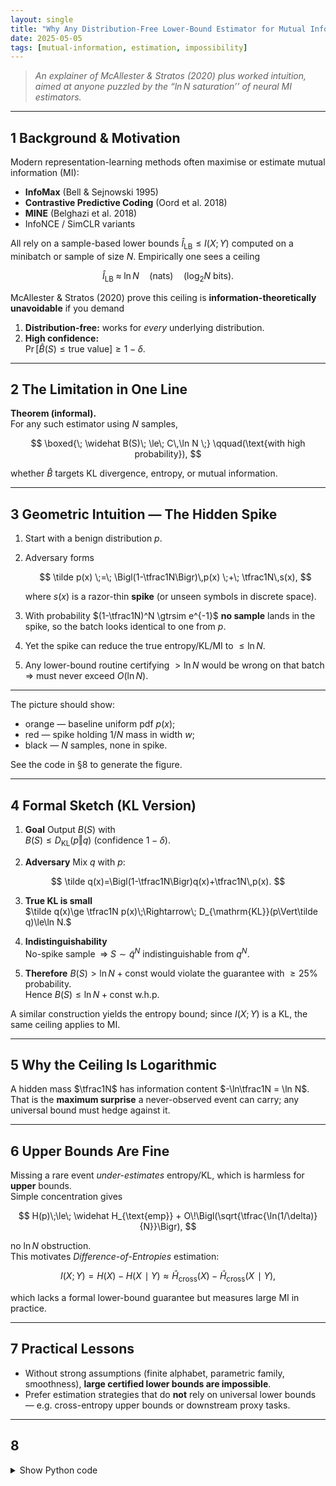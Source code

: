 ```yaml
---
layout: single
title: "Why Any Distribution-Free Lower-Bound Estimator for Mutual Information Can’t Beat ln N"
date: 2025-05-05
tags: [mutual-information, estimation, impossibility]
---
```


> *An explainer of McAllester & Stratos (2020) plus worked intuition,
> aimed at anyone puzzled by the “$\ln N$ saturation’’ of neural MI estimators.*

---

## 1  Background & Motivation

Modern representation-learning methods often maximise or estimate
mutual information (MI):

* **InfoMax** (Bell & Sejnowski 1995)  
* **Contrastive Predictive Coding** (Oord et al. 2018)  
* **MINE** (Belghazi et al. 2018)  
* InfoNCE / SimCLR variants  

All rely on a sample-based lower bounds $\widehat I_{\mathrm{LB}} \le I(X;Y)$
computed on a minibatch or sample of size $N$.
Empirically one sees a ceiling

$$
\widehat I_{\mathrm{LB}} \;\approx\; \ln N
\quad\text{(nats)}
\quad\bigl(\log_2 N \text{ bits}\bigr).
$$

McAllester & Stratos (2020) prove this ceiling is
**information-theoretically unavoidable** if you demand

1. **Distribution-free:** works for *every* underlying distribution.  
2. **High confidence:**  
   $\Pr\bigl[\widehat B(S) \le \text{true value}\bigr] \ge 1-\delta$.

---

## 2  The Limitation in One Line

**Theorem (informal).**  
For any such estimator using $N$ samples,

$$
\boxed{\;
  \widehat B(S)\; \le\; C\,\ln N
\;}
\qquad(\text{with high probability}),
$$

whether $\widehat B$ targets KL divergence, entropy, or mutual information.

---

## 3  Geometric Intuition — The Hidden Spike

1. Start with a benign distribution $p$.  
2. Adversary forms  

   $$
   \tilde p(x) \;=\;
   \Bigl(1-\tfrac1N\Bigr)\,p(x)
   \;+\;
   \tfrac1N\,s(x),
   $$

   where $s(x)$ is a razor-thin **spike** (or unseen symbols in discrete
   space).  
3. With probability $(1-\tfrac1N)^N \gtrsim e^{-1}$ **no sample** lands
   in the spike, so the batch looks identical to one from $p$.  
4. Yet the spike can reduce the true entropy/KL/MI to
   $\le \ln N$.  
5. Any lower-bound routine certifying $>\ln N$ would be wrong on that
   batch $\Rightarrow$ must never exceed $O(\ln N)$.

---


The picture should show:

* orange — baseline uniform pdf $p(x)$;  
* red — spike holding $1/N$ mass in width $w$;  
* black — $N$ samples, none in spike.

See the code in §8 to generate the figure.

---

## 4  Formal Sketch (KL Version)

1. **Goal**  Output $B(S)$ with  
   $B(S) \le D_{\mathrm{KL}}(p\Vert q)$ (confidence $1-\delta$).  

2. **Adversary**  Mix $q$ with $p$:

  $$
   \tilde q(x)=\Bigl(1-\tfrac1N\Bigr)q(x)+\tfrac1N\,p(x).
   $$

3. **True KL is small**  
   $\tilde q(x)\ge \tfrac1N p(x)\;\Rightarrow\;
    D_{\mathrm{KL}}(p\Vert\tilde q)\le\ln N.$

4. **Indistinguishability**  
   No-spike sample $\;\Rightarrow\; S\sim \tilde q^N$
   indistinguishable from $q^N$.

5. **Therefore**  $B(S) > \ln N + \mathrm{const}$ would violate the
   guarantee with $\ge 25\%$ probability.  
   Hence $B(S) \le \ln N + \mathrm{const}$ w.h.p.

A similar construction yields the entropy bound; since
$I(X;Y)$ is a KL, the same ceiling applies to MI.

---

## 5  Why the Ceiling Is Logarithmic

A hidden mass $\tfrac1N$ has information content
$-\ln\tfrac1N = \ln N$.  
That is the **maximum surprise** a never-observed event can carry;
any universal bound must hedge against it.

---

## 6  Upper Bounds Are Fine

Missing a rare event *under-estimates* entropy/KL, which is harmless for
**upper** bounds.  
Simple concentration gives

$$
H(p)\;\le\; \widehat H_{\text{emp}}
          + O\!\Bigl(\sqrt{\tfrac{\ln(1/\delta)}{N}}\Bigr),
$$

no $\ln N$ obstruction.  
This motivates *Difference-of-Entropies* estimation:

$$
I(X;Y) = H(X) - H(X\!\mid Y)
       \approx
       \widehat H_{\text{cross}}(X)
       -\widehat H_{\text{cross}}(X\!\mid Y),
$$

which lacks a formal lower-bound guarantee but measures large MI in
practice.

---

## 7  Practical Lessons

* Without strong assumptions (finite alphabet, parametric family,
  smoothness), **large certified lower bounds are impossible**.  
* Prefer estimation strategies that do **not** rely on universal lower
  bounds — e.g. cross-entropy upper bounds or downstream proxy tasks.  

---

## 8

<details>
<summary>Show Python code</summary>

<pre><code class="language-python">
import numpy as np
import matplotlib.pyplot as plt

N = 100          # batch size
eps = 1/N        # hidden mass
width = 0.003    # spike width
pos = 0.8        # spike start

# pdfs on [0,1]
x = np.linspace(0, 1, 2000)
p_pdf = np.ones_like(x)
q_pdf = np.ones_like(x)*(1-eps)
q_pdf += ((x>=pos) & (x<=pos+width)) * (eps/width)

# sample N points from q_pdf  (naive rejection sampling)
rng = np.random.default_rng(0)
samps = []
while len(samps) < N:
    u = rng.random()
    if rng.random() <= q_pdf[(np.abs(x-u)<1e-3)][0] / q_pdf.max():
        samps.append(u)
samps = np.array(samps)

# plot
plt.figure(figsize=(9,3))
plt.plot(x, p_pdf, label='p: uniform')
plt.plot(x, q_pdf, label='tilde p: uniform + spike')
plt.axvspan(pos, pos+width, color='red', alpha=0.25, label='spike')
plt.scatter(samps, np.zeros_like(samps), marker='|', s=80, color='k', label='samples')
plt.ylim(0, q_pdf.max()*1.1)
plt.xlabel('x'); plt.ylabel('pdf')
plt.title(f'Adversarial spike (ε={eps}, unseen by N={N} samples)')
plt.legend(frameon=False); plt.tight_layout()
plt.savefig('adversarial_spike.png', dpi=150)
</code></pre>

<\details>
